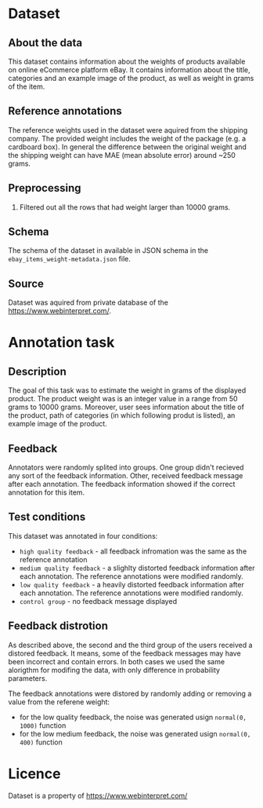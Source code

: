 # Dataset
## About the data
This dataset contains information about the weights of products available on online eCommerce platform eBay. It contains information about the title, categories and an example image of the product, as well as weight in grams of the item.

## Reference annotations
The reference weights used in the dataset were aquired from the shipping company. The provided weight includes the weight of the package (e.g. a cardboard box). In general the difference between the original weight and the shipping weight can have MAE (mean absolute error) around ~250 grams.

## Preprocessing
1. Filtered out all the rows that had weight larger than 10000 grams.

## Schema
The schema of the dataset in available in JSON schema in the `ebay_items_weight-metadata.json` file.

## Source
Dataset was aquired from private database of the https://www.webinterpret.com/.

# Annotation task
## Description
The goal of this task was to estimate the weight in grams of the displayed product. The product weight was is an integer value in a range from 50 grams to 10000 grams. Moreover, user sees information about the title of the product, path of categories (in which following produt is listed), an example image of the product.

## Feedback
Annotators were randomly splited into groups. One group didn't recieved any sort of the feedback information.
Other, received feedback message after each annotation. The feedback information showed if the correct annotation for this item.

## Test conditions
This dataset was annotated in four conditions:
- `high quality feedback` - all feedback infromation was the same as the reference annotation
- `medium quality feedback` - a slighlty distorted feedback information after each annotation. The reference annotations were modified randomly.
- `low quality feedback` - a heavily distorted feedback information after each annotation. The reference annotations were modified randomly.
- `control group` - no feedback message displayed

## Feedback distrotion
As described above, the second and the third group of the users received a distored feedback. It means, some of the feedback messages may have been incorrect and contain errors. In both cases we used the same alorigthm for modifing the data, with only difference in probability parameters.

The feedback annotations were distored by randomly adding or removing a value from the referene weight:
- for the low quality feedback, the noise was generated usign `normal(0, 1000)` function
- for the low medium feedback, the noise was generated usign `normal(0, 400)` function

#  Licence
Dataset is a property of https://www.webinterpret.com/
